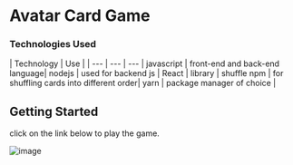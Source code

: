 # Avatar Card Game

### Technologies Used

| Technology | Use |
| --- | --- | --- |
javascript | front-end and back-end language|
nodejs | used for backend js |
React | library |
shuffle npm | for shuffling cards into different order|
yarn | package manager of choice |

## Getting Started

click on the link below to play the game.

 ![image](client/public/img/cards/png)
